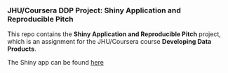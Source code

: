 ### JHU/Coursera DDP Project: Shiny Application and Reproducible Pitch

This repo contains the **Shiny Application and Reproducible Pitch** project, which is an assignment for the JHU/Coursera course **Developing Data Products**. 

The Shiny app can be found [here](https://dennisdondergoor.shinyapps.io/jhu-ddp-shiny-and-pitch/)
